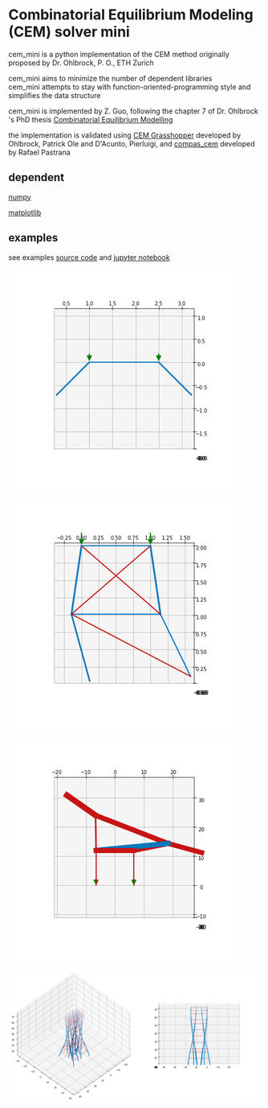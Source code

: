 # Combinatorial Equilibrium Modeling (CEM) solver mini

cem_mini is a python implementation of the CEM method originally proposed by Dr. Ohlbrock, P. O., ETH Zurich

cem_mini aims to minimize the number of dependent libraries<br>
cem_mini attempts to stay with function-oriented-programming style and simplifies the data structure

cem_mini is implemented by Z. Guo, following the chapter 7 of Dr. Ohlbrock 's PhD thesis [Combinatorial Equilibrium Modelling](https://www.research-collection.ethz.ch/handle/20.500.11850/478732)<br>

the implementation is validated using [CEM Grasshopper](https://github.com/OleOhlbrock/CEM) developed by Ohlbrock, Patrick Ole and D'Acunto, Pierluigi, and [compas_cem](https://github.com/arpastrana/compas_cem) developed by Rafael Pastrana

## dependent
[numpy](https://numpy.org/)

[matplotlib](https://matplotlib.org/)

## examples

see examples [source code](src/cem_mini/cem_examples.py) and [jupyter notebook](src/examples.ipynb )

![Alt text](quick_start.png?raw=true "quick start")

![Alt text](braced_tower.png?raw=true "braced tower")

![Alt text](bridge.png?raw=true "bridge 2d")

![Alt text](random-tower.png?raw=true "random tower")



